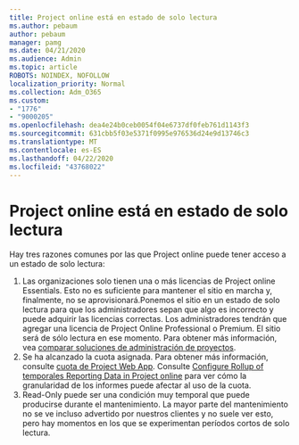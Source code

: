 ```yaml
---
title: Project online está en estado de solo lectura
ms.author: pebaum
author: pebaum
manager: pamg
ms.date: 04/21/2020
ms.audience: Admin
ms.topic: article
ROBOTS: NOINDEX, NOFOLLOW
localization_priority: Normal
ms.collection: Adm_O365
ms.custom:
- "1776"
- "9000205"
ms.openlocfilehash: dea4e24b0ceb0054f04e6737df0feb761d1143f3
ms.sourcegitcommit: 631cbb5f03e5371f0995e976536d24e9d13746c3
ms.translationtype: MT
ms.contentlocale: es-ES
ms.lasthandoff: 04/22/2020
ms.locfileid: "43768022"
---
```

# <a name="project-online-is-in-a-read-only-state"></a>Project online está en estado de solo lectura

Hay tres razones comunes por las que Project online puede tener acceso a un estado de solo lectura:

1. Las organizaciones solo tienen una o más licencias de Project online Essentials. Esto no es suficiente para mantener el sitio en marcha y, finalmente, no se aprovisionará.Ponemos el sitio en un estado de solo lectura para que los administradores sepan que algo es incorrecto y puede adquirir las licencias correctas. Los administradores tendrán que agregar una licencia de Project Online Professional o Premium. El sitio será de sólo lectura en ese momento. Para obtener más información, vea [comparar soluciones de administración de proyectos](https://products.office.com/project/compare-microsoft-project-management-software?tab=1).
2. Se ha alcanzado la cuota asignada. Para obtener más información, consulte [cuota de Project Web App](https://docs.microsoft.com/projectonline/tune-project-online-performance#project-web-app-quota). Consulte [Configure Rollup of temporales Reporting Data in Project online](https://docs.microsoft.com/ProjectOnline/configure-rollup-of-timephased-reporting-data-in-project-online) para ver cómo la granularidad de los informes puede afectar al uso de la cuota.
3. Read-Only puede ser una condición muy temporal que puede producirse durante el mantenimiento. La mayor parte del mantenimiento no se ve incluso advertido por nuestros clientes y no suele ver esto, pero hay momentos en los que se experimentan períodos cortos de solo lectura.
